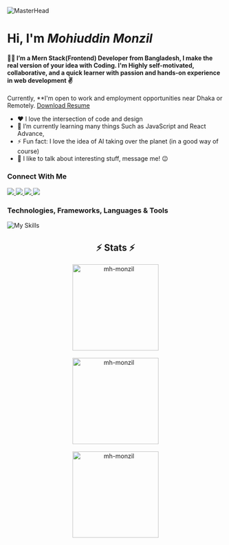 ![MasterHead](https://i.ibb.co/W2HtZw8/banner-for-github.png)


# Hi, I'm **_Mohiuddin Monzil_**

#### 👨‍💻 I’m a Mern Stack(Frontend) Developer from Bangladesh,  I make the real version of your idea with Coding. I'm Highly self-motivated, collaborative, and a quick learner with passion and hands-on experience in web development ✌️

Currently, **I'm open to work and employment opportunities near Dhaka or Remotely. [Download Resume](https://drive.google.com/file/d/1N0oS08_rVAOeWo79NeiC5AsDDDYd6pRA/view)

- ❤️ I love the intersection of code and design
- 🌱 I’m currently learning many things Such as JavaScript and React Advance,
- ⚡ Fun fact: I love the idea of AI taking over the planet (in a good way of course)
- 💬 I like to talk about interesting stuff, message me! 😉


### Connect With Me

<a href="mailto:monzil246@gmail.com">
    <img src="https://img.shields.io/badge/Email_me-323330?style=for-the-badge&logo=Gmail&logoColor=white" />
</a>
<a href="https://monzil-portfolio.vercel.app/">
   <img src="https://img.shields.io/badge/Portfolio-323330?style=for-the-badge&logo=Google-Chrome&logoColor=white" />
</a>
 <a href="https://www.linkedin.com/in/mhmonzil/">
       <img src="https://img.shields.io/badge/Linkedin-323330?style=for-the-badge&logo=linkedin&logoColor=white" />
    </a>
 <a href="https://www.facebook.com/monzil.1012/">
       <img src="https://img.shields.io/badge/Facebook-323330?style=for-the-badge&logo=facebook&logoColor=white" />
    </a>

 
<br  />


### Technologies, Frameworks, Languages & Tools

![My Skills](https://skillicons.dev/icons?i=html,css,js,c,bootstrap,tailwind,react,nextjs,mongodb,nodejs,expressjs,vscode,git,firebase,figma,github,vercel,netlify&perline=14)


<h2 align="center">⚡ Stats ⚡</h2>
<p align=center>
  <div align=center>
    <a href="https://github.com/denvercoder1/github-readme-streak-stats" title="Go to Source">
      <img height=200 align="center" src="https://streak-stats.demolab.com/?user=mh-monzil&theme=react&border=61dafb&hide_border=true" alt="mh-monzil" />
    </a>
  </div>
  <br>
  <div align=center>
     <a href="https://github.com/anuraghazra/github-readme-stats" title="Go to Source">
      <img height=200 align="center" src="https://github-readme-stats.vercel.app/api?username=mh-monzil&show_icons=true&theme=react&border_color=61dafb&hide_border=true" alt="mh-monzil" />
    </a>
  </div>
  <br>
  <div align=center>
    <a href="https://github.com/anuraghazra/github-readme-stats">
      <img height=200 align="center" src="https://github-readme-stats.vercel.app/api/top-langs/?username=mh-monzil&hide=Cuda&title_color=61dafb&text_color=ffffff&icon_color=61dafb&bg_color=20232a&langs_count=8&layout=compact&border_color=61dafb&hide_border=true&size_weight=0.5&count_weight=0.5" alt="mh-monzil" />
    </a>
  </div>
</p>
